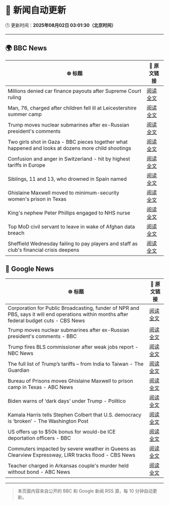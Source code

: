 # 🧠 新闻自动更新

🕒 更新时间：**2025年08月02日 03:01:30（北京时间）**

---

## 🌍 BBC News

| 🌐 标题 | 🔗 原文链接 |
|--------|-------------|
| Millions denied car finance payouts after Supreme Court ruling | [阅读全文](https://www.bbc.com/news/articles/cj9w0dj0yjyo?at_medium=RSS&at_campaign=rss) |
| Man, 76, charged after children fell ill at Leicestershire summer camp | [阅读全文](https://www.bbc.com/news/articles/c4gz32kp0d0o?at_medium=RSS&at_campaign=rss) |
| Trump moves nuclear submarines after ex-Russian president's comments | [阅读全文](https://www.bbc.com/news/articles/c93dgr2dd53o?at_medium=RSS&at_campaign=rss) |
| Two girls shot in Gaza - BBC pieces together what happened and looks at dozens more child shootings | [阅读全文](https://www.bbc.com/news/videos/cjelp738zd7o?at_medium=RSS&at_campaign=rss) |
| Confusion and anger in Switzerland - hit by highest tariffs in Europe | [阅读全文](https://www.bbc.com/news/articles/c987l633zdgo?at_medium=RSS&at_campaign=rss) |
| Siblings, 11 and 13, who drowned in Spain named | [阅读全文](https://www.bbc.com/news/articles/c93dg509lk6o?at_medium=RSS&at_campaign=rss) |
| Ghislaine Maxwell moved to minimum-security women's prison in Texas | [阅读全文](https://www.bbc.com/news/articles/czd049y2qymo?at_medium=RSS&at_campaign=rss) |
| King's nephew Peter Phillips engaged to NHS nurse | [阅读全文](https://www.bbc.com/news/articles/cly6kj7k97po?at_medium=RSS&at_campaign=rss) |
| Top MoD civil servant to leave in wake of Afghan data breach | [阅读全文](https://www.bbc.com/news/articles/cvgprxzggz4o?at_medium=RSS&at_campaign=rss) |
| Sheffield Wednesday failing to pay players and staff as club's financial crisis deepens | [阅读全文](https://www.bbc.com/sport/football/articles/ce3j27y92p8o?at_medium=RSS&at_campaign=rss) |

## 📰 Google News

| 🌐 标题 | 🔗 原文链接 |
|--------|-------------|
| Corporation for Public Broadcasting, funder of NPR and PBS, says it will end operations within months after federal budget cuts - CBS News | [阅读全文](https://news.google.com/rss/articles/CBMiowFBVV95cUxPNUJ5emRrR3FlbVdNVzhjdXdVRkRnc0lBRFljWjhoMGlFYVR4d212c3NzVFhXY1VFaG1YdlVtYi1pSUdkdnpKS0RjOHdfNk1kbm5jRWVkUVJxX3dlYzFhSUtzaG9MS195YXhjMzNYcDl0cnJZakc0RXpicW90YTQ1Y09SY2RuQXRldU0yd1p5Zi04X3p5RDFacEpBRE8zbXhzM3Fv0gGoAUFVX3lxTE9ZanRTeG5Ca0tURHJrZ29zcXhwZ3RmV3JTXzZGX0FsVVlIVG8wY2hyRGRuZUE1Z0c3N3c4cDVIRW50QkRzbWpJcnIydTUySDNrX2lOVlBwUzZFSkhnX01kTmM0TGxRNXJVSm15eGw5WmRNWDU0c2VocGhkMzV5MjB2MFZ5aXFoY1owekRNbW9PSmxuUER2V3BMRDJud2h4aEpxaDh3d1R6eQ?oc=5) |
| Trump moves nuclear submarines after ex-Russian president's comments - BBC | [阅读全文](https://news.google.com/rss/articles/CBMiWkFVX3lxTE10WlRCT1NPSVk5Uy11cmdsX3JJZTFUeVdaT1RfckV5X0pTXy1udzEwTWtzYTlQUWJ3T0lNZ0l3UWNZUnl5a05CY2p6d25aYzRJVlZRd0ZJZmp5Z9IBX0FVX3lxTE5Uamp2Vi0zTkhoRDRsWm4yWmVSTzNIaEJ0UkxrcjFkWktvRXJhQ1JQdW1oaHFuelo0ODNGUTN0ZWxiRE1SQWdkVnM1VnFNemFoR2JaZHVEUXBhWGswbWxv?oc=5) |
| Trump fires BLS commissioner after weak jobs report - NBC News | [阅读全文](https://news.google.com/rss/articles/CBMiqAFBVV95cUxOTU91d1o5NmRTaHRIUmZfNHlzZDNBZDhmSUZzN1o1WnNMbWJSVU00akF6M1dZRFRicXY4czRVNmtMMDlQb2trc05Fclp3OWttZVBsUVNCSlBWTzlOdm5LUmZuQVowUGRmQ0VTTElTY1k2dnJkOWNVQnA2eDFmRjBSc1RHRGVMZ0J4UGVnVnJKenVpdkI4MUY1UTFBaTBtbGFTS3hiRE5FeG7SAVZBVV95cUxNWVNLbG8zcG00MklFUUR3RVZ6c0FiLVFGd29EaE1rOFJvVjJ4UGFkLThQS3p5aDNWa1ZyUWE5aEwxeDVrOUYtV3JjaDdaNFhTMEprYzJVdw?oc=5) |
| The full list of Trump’s tariffs – from India to Taiwan - The Guardian | [阅读全文](https://news.google.com/rss/articles/CBMiqwFBVV95cUxNbHJTaEJPWEV1eHlLaGU5eGxkV1p2eXVoVTNSQnFWSlpyN1NsZzNOeXd2bzl3d0N1ZGJQYkFsSGp5ZkhIbV9hUDF3dmNnV3JuZ0o4dzI4aHVpZlRPR2doVTlsbExURzMyLUh2YWpUelVZQ1VHYlh4cVhPNDBxTS1aUjRwVVpDM1dHcTBNN3JOZlcwMENENEpjN0pkQVRJVFpLVnpGc0t0c3RvTTg?oc=5) |
| Bureau of Prisons moves Ghislaine Maxwell to prison camp in Texas - ABC News | [阅读全文](https://news.google.com/rss/articles/CBMiowFBVV95cUxQVDRMSHhLbC1pX1Y5VmlqT3VEeXo2c0VTZ1BrV0E2Sl9OV1RjWjFqV0M4Ujc2REVqOFdPWVFqZlhqYks0V1EwTkZJT3Z5UGNPS3lKMkxoUFkxeVRHUEZ6M1BhbF9qVTdZaTJ6WjNaUllRWm9IQXBfZkpDd1lNeHdYSDdzU2NORzQtWGJWc0s5dDJpanZLNkF1RDdaTF83ZnRraGVj0gGoAUFVX3lxTE9CV2ZFUzdNOVcxRjdpU0tlZ2xSVEtUeU5lMERPQkc0RGJTS19XTy1zSldXVzl6ZGNJc0pxVFZILU5TRUFhWmVza0lLYlJ5ejBrdXBJT1BtT09nZ0ZXTURVdzR2dWZhdloyZzJ4QUxDX1RNN3JHaHhxZFFVd3N4cXl1eFBUQjVZVEtERDRycmpPTUw4cXZidVdzazZEWnI0MmZvVmhJbGRXVA?oc=5) |
| Biden warns of ‘dark days’ under Trump - Politico | [阅读全文](https://news.google.com/rss/articles/CBMijwFBVV95cUxOLTdjZGxBT1FuWkFvUEt0WXctNVY4OWpobk4tOGdTNnZXSmwwckw4ODFXaXJ1OFZvdmNIZ21rUHpFVjluTmhLR3hxZDNvaUtxOWh0cW10VS1lRmZYaFJiYW5lNVlvaGNSLWVyckNkaVRSV0pPNXBVeHNISWlWMV8xa3pnZGVEcGNwQ3hRZGQ0aw?oc=5) |
| Kamala Harris tells Stephen Colbert that U.S. democracy is ‘broken’ - The Washington Post | [阅读全文](https://news.google.com/rss/articles/CBMinwFBVV95cUxOZGx1ODJ5V1AtNmRIM3ZyNU1ldGg3bkVLUDZKengxLVFnanNIQWZsdWZtVlFTQ1ZsZjBjenVON0tVay1MclhOZ1NmRE85akRPbGFHckNCZzB2b1gzS3dVblFkUjdKTFhrMU9rTDFYM3dGOEFzaFNXbmk4M1Z2a2R4dGh2S3Y2dUNjLVFPaHhQMURoUlBhaE9sS3ZYR1Exd3c?oc=5) |
| US offers up to $50k bonus for would-be ICE deportation officers - BBC | [阅读全文](https://news.google.com/rss/articles/CBMiWkFVX3lxTE4tV3Fwa0VDRXhndFJWQ0ZCeE1oZTMwUm04ZklkaTN4V1N3aTdFNHdLNFc2ZnBHeVVJSzd3aVJlYVFMT0FmUHBCNHZidzgxLWtPRjJ4U2VQRHBad9IBX0FVX3lxTE9DTTR4Sm9jazQwdnFjRzNkVk5YVU5ZV2t2QnJfUnJjenJQc3BLeGdzYTVKQXdBdWtYZFFyazRqNEdTNl82UkNka0FNMi1LdGZ0MjN1c1JmRDlLdEVBQk5R?oc=5) |
| Commuters impacted by severe weather in Queens as Clearview Expressway, LIRR tracks flood - CBS News | [阅读全文](https://news.google.com/rss/articles/CBMigAFBVV95cUxNTGw0UzhaZUplWkE1cmFmVmNDZ0lGTlVXN2FDczNFUlJya0JjNDFXWnZkS3RjN180eS1xVnNiQmVsSHZhLTBmTVVwazRETmEzQlNmMjZDY2xzSWFpa2V3RzFYZmRxMWNnUXZCbUpVSjI3Mkw4dUtPRHJkNGhHaURzTA?oc=5) |
| Teacher charged in Arkansas couple's murder held without bond - ABC News | [阅读全文](https://news.google.com/rss/articles/CBMioAFBVV95cUxNUXg2bFA1Z1ZzSlFRNmJGYW5XRmJNTkVxdUwtRlBTdG5fUnFzd3pjUXhPR1FiOFNxWmx3bklsYlpzZ3dWUDdhTzM2bjFTRGloRG9pUFM4WGJPTkE5N0VpdlB4TFZPUndNZ2RXcS03OUUxRGZGdW5uWWp6c0NQQ0t5MXJUWWZqNkw4cWN5OHhtVFgzdEpndU9FU0FLSjBJWGZS0gGmAUFVX3lxTE5RTGIxY083MDZyMlhaMTdnRGVQRXZsVVRKVl9uYUM5RGtNaTNQRjRFd25LVlB2bGliSzVwdVl5SnUtTzZWUnhxM3JaREFHVi1wdlVnSzRhVDI4NVg3ZFAwNUJNUkg2Sk5IRkRWU3BDRXBEQmVVMGdwLTRJZjdOZkotVEV2VVJpQ3QtLXQ3elJoNTg2V2c0cFEwaVFmOU10TWtmMEtNVUE?oc=5) |

---
> 本页面内容来自公开的 BBC 和 Google 新闻 RSS 源，每 10 分钟自动更新。